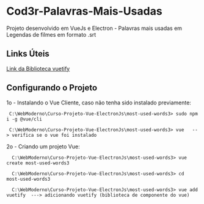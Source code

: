 # Cod3r-Palavras-Mais-Usadas
Projeto desenvolvido em VueJs e Electron - Palavras mais usadas em Legendas de filmes em formato .srt

## Links Úteis

[Link da Biblioteca vuetify](https://vuetifyjs.com/en/)

## Configurando o Projeto

1o - Instalando o Vue Cliente, caso não tenha sido instalado previamente:

     C:\WebModerno\Curso-Projeto-Vue-ElectronJs\most-used-words3> sudo npm i -g @vue/cli
     
     C:\WebModerno\Curso-Projeto-Vue-ElectronJs\most-used-words3> vue   --> verifica se o vue foi instalado
    
2o - Criando um projeto Vue:

      C:\WebModerno\Curso-Projeto-Vue-ElectronJs\most-used-words3> vue create most-used-words3
      
      C:\WebModerno\Curso-Projeto-Vue-ElectronJs\most-used-words3> cd most-used-words3
      
      C:\WebModerno\Curso-Projeto-Vue-ElectronJs\most-used-words3> vue add vuetify  ---> adicionando vuetify (biblioteca de componente do vue)
      
      

